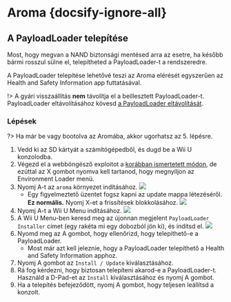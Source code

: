 # Aroma {docsify-ignore-all}

## A PayloadLoader telepítése

Most, hogy megvan a NAND biztonsági mentésed arra az esetre, ha később bármi rosszul sülne el, telepítheted a PayloadLoader-t a rendszeredre.

A PayloadLoader telepítése lehetővé teszi az Aroma elérését egyszerűen az Health and Safety Information app futtatásával.

!> A gyári visszaállítás **nem** távolítja el a beillesztett PayloadLoader-t. PayloadLoader eltávolításához kövesd [a PayloadLoader eltávolítását](../../uninstall-payloadloader).

### Lépések

?> Ha már be vagy bootolva az Aromába, akkor ugorhatsz az 5. lépésre.

1. Vedd ki az SD kártyát a számítógépedből, és dugd be a Wii U konzolodba.
2. Végezd el a webböngésző exploitot a [korábban ismertetett módon](browser-exploit), de ezúttal az X gombot nyomva kell tartanod, hogy megnyíljon az Environment Loader menü.
3. Nyomj A-t az `aroma` környezet indításához.
   ![](../docs/assets/img/guide/EL.png)
   - Egy figyelmeztető üzentet fogsz kapni az update mappa létezéséről. **Ez normális.** Nyomj X-et a frissítések blokkolásához.
     ![](../docs/assets/img/guide/Warn.png)
4. Nyomj A-t a Wii U Menu indításához.
   ![](../docs/assets/img/guide/ABM.png)
5. A Wii U Menu-ben keresd meg az újonnan megjelent `PayloadLoader Installer` címet (egy rakéta mi egy dobozból jön ki), és indítsd el.
   ![](../docs/assets/img/guide/PLLI.png)
6. Nyomd meg az A gombot, hogy ellenőrizd, hogy telepíthető-e a PayloadLoader.
   - Most már azt kell jeleznie, hogy a PayloadLoader telepíthető a Health and Safety Information apphoz.
7. Nyomj A gombot az `Install / Update` kiválasztásához.
8. Rá fog kérdezni, hogy biztosan telepíteni akarod-e a PayloadLoader-t. Használd a D-Pad-et az `Install` kiválasztásához és nyomj A gombot.
9. Ha a telepítés befejeződött, nyomj A gombot, hogy teljesen leállítsd a konzolt.
